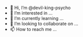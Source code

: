 - 👋 Hi, I’m @devil-king-psycho
- 👀 I’m interested in ...
- 🌱 I’m currently learning ...
- 💞️ I’m looking to collaborate on ...
- 📫 How to reach me ...

<!---
devil-king-psycho/devil-king-psycho is a ✨ special ✨ repository because its `README.md` (this file) appears on your GitHub profile.
You can click the Preview link to take a look at your changes.
--->
